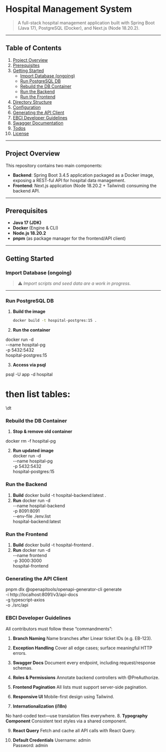 # Hospital Management System

> A full-stack hospital management application built with Spring Boot (Java 17), PostgreSQL (Docker), and Next.js (Node 18.20.2).

---

## Table of Contents

1. [Project Overview](#project-overview)  
2. [Prerequisites](#prerequisites)  
3. [Getting Started](#getting-started)  
   - [Import Database (ongoing)](#import-database-ongoing)  
   - [Run PostgreSQL DB](#run-postgresql-db)  
   - [Rebuild the DB Container](#rebuild-the-db-container)  
   - [Run the Backend](#run-the-backend)  
   - [Run the Frontend](#run-the-frontend)  
4. [Directory Structure](#directory-structure)  
5. [Configuration](#configuration)  
6. [Generating the API Client](#generating-the-api-client)  
7. [EBCI Developer Guidelines](#ebci-developer-guidelines)  
8. [Swagger Documentation](#swagger-documentation)  
9. [Todos](#todos)  
10. [License](#license)

---

## Project Overview

This repository contains two main components:

- **Backend**: Spring Boot 3.4.5 application packaged as a Docker image, exposing a REST-ful API for hospital data management.  
- **Frontend**: Next.js application (Node 18.20.2 + Tailwind) consuming the backend API.

---

## Prerequisites

- **Java 17 (JDK)**  
- **Docker** (Engine & CLI)  
- **Node.js 18.20.2**  
- **pnpm** (as package manager for the frontend/API client)

---

## Getting Started

### Import Database (ongoing)

> ⚠️ _Import scripts and seed data are a work in progress._

---

### Run PostgreSQL DB

1. **Build the image**  
   ```bash
   docker build -t hospital-postgres:15 .


2. **Run the container**

docker run -d \
  --name hospital-pg \
  -p 5432:5432 \
  hospital-postgres:15

3. **Access via psql**
   
psql -U app -d hospital
# then list tables:
\dt

### Rebuild the DB Container

1. **Stop & remove old container**
   
docker rm -f hospital-pg

2. **Run updated image**  
docker run -d \
  --name hospital-pg \
  -p 5432:5432 \
  hospital-postgres:15

### Run the Backend

1. **Build**
docker build -t hospital-backend:latest .
2. **Run**
docker run -d \
  --name hospital-backend \
  -p 8091:8091 \
  --env-file ./env.list \
  hospital-backend:latest

### Run the Frontend

1. **Build**
docker build -t hospital-frontend .
2. **Run**
docker run -d \
  --name frontend \
  -p 3000:3000 \
  hospital-frontend

### Generating the API Client

pnpm dlx @openapitools/openapi-generator-cli generate \
  -i http://localhost:8091/v3/api-docs \
  -g typescript-axios \
  -o ./src/api
### EBCI Developer Guidelines

All contributors must follow these “commandments”:

1. **Branch Naming**
Name branches after Linear ticket IDs (e.g. EB-123).

2. **Exception Handling**
Cover all edge cases; surface meaningful HTTP errors.

3. **Swagger Docs**
Document every endpoint, including request/response schemas.

4. **Roles & Permissions**
Annotate backend controllers with @PreAuthorize.

5. **Frontend Pagination**
All lists must support server-side pagination.
   
6. **Responsive UI**
Mobile-first design using Tailwind.
   
7. **Internationalization (i18n)**

No hard-coded text—use translation files everywhere.
8. **Typography Component**
Consistent text styles via a shared component.

9. **React Query**
Fetch and cache all API calls with React Query.

10. **Default Credentials**
Username: admin  
Password: admin
